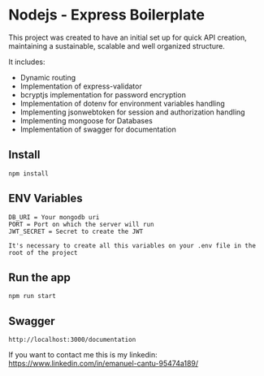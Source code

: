 # Nodejs - Express Boilerplate

This project was created to have an initial set up for quick API creation, maintaining a sustainable, scalable and well organized structure.

It includes:

- Dynamic routing
- Implementation of express-validator
- bcryptjs implementation for password encryption
- Implementation of dotenv for environment variables handling
- Implementing jsonwebtoken for session and authorization handling
- Implementing mongoose for Databases
- Implementation of swagger for documentation

## Install

    npm install

## ENV Variables

    DB_URI = Your mongodb uri
    PORT = Port on which the server will run
    JWT_SECRET = Secret to create the JWT

    It's necessary to create all this variables on your .env file in the root of the project

## Run the app

    npm run start

## Swagger

    http://localhost:3000/documentation

If you want to contact me this is my linkedin: https://www.linkedin.com/in/emanuel-cantu-95474a189/
